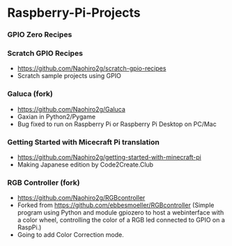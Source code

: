 # Raspberry-Pi-Projects



### GPIO Zero Recipes

### Scratch GPIO Recipes
- https://github.com/Naohiro2g/scratch-gpio-recipes
- Scratch sample projects using GPIO


### Galuca (fork)
- https://github.com/Naohiro2g/Galuca
- Gaxian in Python2/Pygame
- Bug fixed to run on Raspberry Pi or Raspberry Pi Desktop on PC/Mac


### Getting Started with Micecraft Pi translation
- https://github.com/Naohiro2g/getting-started-with-minecraft-pi
- Making Japanese edition by Code2Create.Club


### RGB Controller (fork)
- https://github.com/Naohiro2g/RGBcontroller
- Forked from https://github.com/ebbesmoeller/RGBcontroller (Simple program using Python and module gpiozero to host a webinterface with a color wheel, controlling the color of a RGB led connected to GPIO on a RaspPi.)
- Going to add Color Correction mode.
